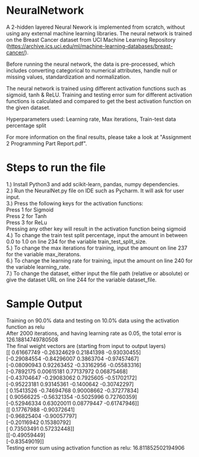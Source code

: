 # NeuralNetwork

A 2-hidden layered Neural Nework is implemented from scratch, without using any external machine learning libraries. The neural network is trained on the Breast Cancer dataset from UCI Machine Learning Repository (https://archive.ics.uci.edu/ml/machine-learning-databases/breast-cancer/).

Before running the neural network, the data is pre-processed, which includes converting categorical to numerical attributes, handle null or missing values, standardization and normalization.

The neural network is trained using different activation functions such as sigmoid, tanh & ReLU. Training and testing error sum for different activation functions is calculated and compared to get the best activation function on the given dataset. 

Hyperparameters used: Learning rate, Max iterations, Train-test data percentage split

For more information on the final results, please take a look at "Assignment 2 Programming Part Report.pdf".

# Steps to run the file

1.) Install Python3 and add scikit-learn, pandas, numpy dependencies. <br />
2.) Run the NeuralNet.py file on IDE such as Pycharm. It will ask for user input. <br />
3.) Press the following keys for the activation functions: <br />
		Press 1 for Sigmoid <br />
		Press 2 for Tanh <br />
		Press 3 for ReLu <br />
		Pressing any other key will result in the activation function being sigmoid <br />
4.) To change the train test split percentage, input the amount in between 0.0 to 1.0 on line 234 for the variable train_test_split_size. <br />
5.) To change the max iterations for training, input the amount on line 237 for the variable max_iteratons. <br />
6.) To change the learning rate for training, input the amount on line 240 for the variable learning_rate. <br />
7.) To change the dataset, either input the file path (relative or absolute) or give the dataset URL on line 244 for the variable dataset_file. <br />

# Sample Output

Training on 90.0% data and testing on 10.0% data using the activation function as relu <br />
After 2000 iterations, and having learning rate as 0.05, the total error is 126.18814749780508 <br />
The final weight vectors are (starting from input to output layers) <br />
[[ 0.61667749 -0.26324629  0.21841398 -0.93030455] <br />
 [-0.29084554 -0.84296007  0.3863704  -0.97457467] <br />
 [-0.08090943  0.92263452 -0.33162956 -0.05583316] <br />
 [-0.7892175   0.00615181  0.77137972  0.06875468] <br />
 [-0.43704647 -0.29083062  0.7925605  -0.51702172] <br />
 [-0.95223181  0.93145361 -0.1400642  -0.30742297] <br />
 [ 0.15413526 -0.74694768  0.90008662 -0.37277834] <br />
 [ 0.90566225 -0.56321354 -0.5025996   0.72760359] <br />
 [-0.52946334  0.63020011  0.08779447 -0.61747946]] <br />
[[ 0.17767988 -0.90372641] <br />
 [-0.96825404 -0.90057797] <br />
 [-0.20116942  0.15380792] <br />
 [ 0.73503491  0.57232448]] <br />
[[-0.49059449] <br />
 [-0.83549019]] <br />
Testing error sum using activation function as relu: 16.811852502194906
